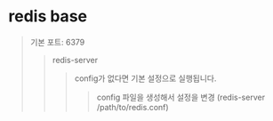 # redis base

> 기본 포트: 6379
>
> > redis-server
> >
> > > config가 없다면 기본 설정으로 실행됩니다.
> > >
> > > > config 파일을 생성해서 설정을 변경 (redis-server /path/to/redis.conf)
